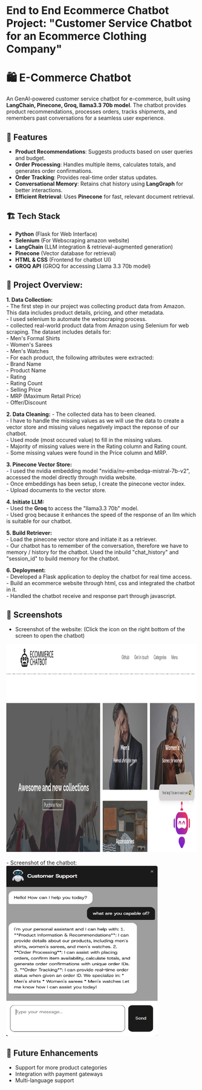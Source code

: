 # End to End Ecommerce Chatbot Project: "Customer Service Chatbot for an Ecommerce Clothing Company"

# 🛍️ E-Commerce Chatbot

An GenAI-powered customer service chatbot for e-commerce, built using **LangChain, Pinecone, Groq, llama3.3 70b model**. The chatbot provides product recommendations, processes orders, tracks shipments, and remembers past conversations for a seamless user experience.


## 🚀 Features
- **Product Recommendations**: Suggests products based on user queries and budget.
- **Order Processing**: Handles multiple items, calculates totals, and generates order confirmations.
- **Order Tracking**: Provides real-time order status updates.
- **Conversational Memory**: Retains chat history using **LangGraph** for better interactions.
- **Efficient Retrieval**: Uses **Pinecone** for fast, relevant document retrieval.


## 🏗️ Tech Stack
- **Python** (Flask for Web Interface)
- **Selenium** (For Webscraping amazon website)
- **LangChain** (LLM integration & retrieval-augmented generation)
- **Pinecone** (Vector database for retrieval)
- **HTML & CSS** (Frontend for chatbot UI)
- **GROQ API** (GROQ for accessing Llama 3.3 70b model) 
  
  
## :bricks: Project Overview:    
**1. Data Collection:**          
    - The first step in our project was collecting product data from Amazon. This data includes product details, pricing, and other metadata.       
    - I used selenium to automate the webscraping process.    
    - collected real-world product data from Amazon using Selenium for web scraping. The dataset includes details for:    
          - Men's Formal Shirts    
          - Women's Sarees    
          - Men's Watches    
    - For each product, the following attributes were extracted:  
          - Brand Name  
          - Product Name  
          - Rating  
          - Rating Count  
          - Selling Price  
          - MRP (Maximum Retail Price)  
          - Offer/Discount  
  
**2. Data Cleaning:**
    - The collected data has to been cleaned.  
    - I have to handle the missing values as we will use the data to create a vector store and missing values negatively impact the reponse of our chatbot.  
    - Used mode (most occured value) to fill in the missing values.  
    - Majority of missing values were in the Rating column and Rating count.  
    - Some missing values were found in the Price column and MRP.  
  
**3. Pinecone Vector Store:**  
    - I used the nvidia embedding model "nvidia/nv-embedqa-mistral-7b-v2", accessed the model directly through nvidia website.    
    - Once embeddings has been setup, I create the pinecone vector index.     
    - Upload documents to the vector store.        
  
**4. Initiate LLM:**   
    - Used the **Groq** to access the "llama3.3 70b" model.    
    - Used groq because it enhances the speed of the response of an llm which is suitable for our chatbot.     
         
**5. Build Retriever:**  
      - Load the pinecone vector store and initiate it as a retriever.    
      -  Our chatbot has to remember of the conversation, therefore we have to memory / history for the chatbot. Used the inbuild "chat_history" and "session_id" to build memory for the chatbot.  
        
**6. Deployment:**  
      - Developed a Flask application to deploy the chatbot for real time access.      
      - Build an ecommerce website through html, css and integrated the chatbot in it.     
      - Handled the chatbot receive and response part through javascript.      
  
  
## 📸 Screenshots  
- Screenshot of the website:  (Click the icon on the right bottom of the screen to open the chatbot)   
<img src="readme_images/screenshot_1.PNG" width="950" height="550">     
<br><br>  
- Screenshot of the chatbot:    
<img src="readme_images/screenshot_2.PNG" width="400" height="450">    

## 🎯 Future Enhancements
- Support for more product categories
- Integration with payment gateways
- Multi-language support




